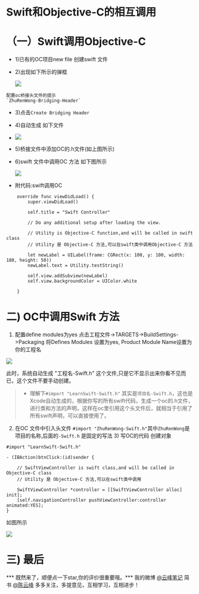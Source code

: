 

# Swift和Objective-C的相互调用

（一）Swift调用Objective-C
=====================

-   1)已有的OC项目new file 创建swift 文件
-   2)出现如下所示的弹框

    ![](https://lionjohn.gitbooks.io/ioscookbook/content/CHAPTER4/media/bridgingheader_2x.png)

```
配置oc桥接头文件的提示
`ZhuRenWong-Bridging-Header`

```

-   3)点击`Create Bridging Header`
-   4)自动生成 如下文件
-   ![](https://lionjohn.gitbooks.io/ioscookbook/content/CHAPTER4/media/Snip20170630_1.png)

-   5)桥接文件中添加OC的.h文件(如上图所示)
-   6)swift 文件中调用OC 方法 如下图所示

    ![](https://lionjohn.gitbooks.io/ioscookbook/content/CHAPTER4/media/Snip20170630_3.png)

-   附代码:swift调用OC

```
    override func viewDidLoad() {
        super.viewDidLoad()

        self.title = "Swift Controller"

        // Do any additional setup after loading the view.

        // Utility is Objective-C function,and will be called in swift class
        // Utility 是 Objective-C 方法,可以在swift类中调用Objective-C 方法

        let newLabel = UILabel(frame: CGRect(x: 100, y: 100, width: 180, height: 50))
        newLabel.text = Utility.testString()

        self.view.addSubview(newLabel)
        self.view.backgroundColor = UIColor.white

    }

```

二) OC中调用Swift 方法
================

1) 配置define modules为yes 点击工程文件->TARGETS->BuildSettings->Packaging 将Defines Modules 设置为yes, Product Module Name设置为你的工程名

![](https://lionjohn.gitbooks.io/ioscookbook/content/CHAPTER4/media/1240-23.)

此时，系统自动生成 "工程名-Swift.h" 这个文件,只是它不显示出来你看不见而已，这个文件不要手动创建。

> -   理解下`#import "LearnSwift-Swift.h"` 其实是`项目名-Swift.h`，这也是Xcode自动生成的，根据你写的所有swift代码，生成一个oc的.h文件，进行类和方法的声明，这样在oc里引用这个头文件后，就相当于引用了所有swift声明，可以直接使用了。

2) 在OC 文件中引入头文件 `#import "ZhuRenWong-Swift.h"`其中`ZhuRenWong`是项目的名称,后面的`-Swift.h` 是固定的写法 3) 写OC的代码 创建对象

```
#import "LearnSwift-Swift.h"

- (IBAction)btnClick:(id)sender {

    // SwiftViewController is swift class,and will be called in Objective-C class
    // Utility 是 Objective-C 方法,可以在swift类中调用

    SwiftViewController *controller = [[SwiftViewController alloc] init];
    [self.navigationController pushViewController:controller animated:YES];
}

```

如图所示

![](https://lionjohn.gitbooks.io/ioscookbook/content/CHAPTER4/media/Snip20170630_7.png)

三) 最后
=====

*** 既然来了，顺便点一下star,你的评价很重要哦。***
我的微博 [@云峰笔记](http://weibo.com/fnote) 简书 [@陈云峰](http://www.jianshu.com/u/abe46f5b31b9) 多多关注，多提意见，互相学习，互相进步！
